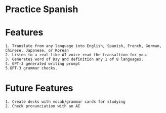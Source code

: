 # Practice Spanish

# Features
    1. Translate from any language into English, Spanish, French, German, Chinese, Japanese, or Korean
    2. Listen to a real-like AI voice read the transaltion for you.
    3. Generates word of Day and definition any 1 of 8 languages.
    4. GPT-3 generated writing prompt
    5.GPT-3 grammar checks.
# Future Features
    1. Create decks with vocab/grammar cards for studying
    2. Check pronunciation with an AI
    